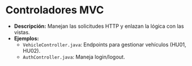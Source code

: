 # Controladores MVC
- **Descripción:** Manejan las solicitudes HTTP y enlazan la lógica con las vistas.
- **Ejemplos:**
    - `VehicleController.java`: Endpoints para gestionar vehículos (HU01, HU02).
    - `AuthController.java`: Maneja login/logout.